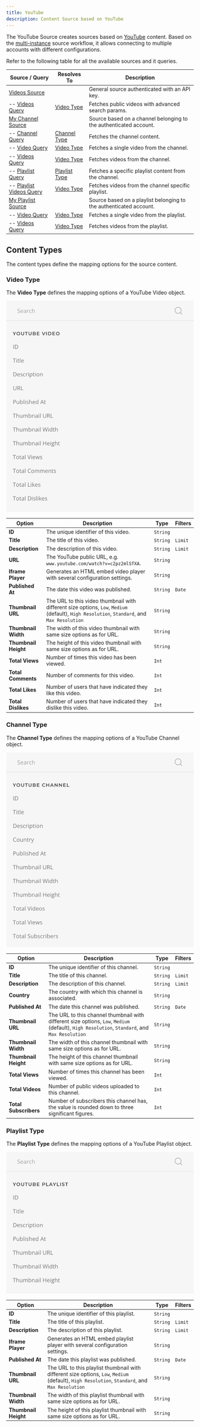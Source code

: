 ```yaml
---
title: YouTube
description: Content Source based on YouTube
---
```


<!--@include: ../_partials/provider-intro.md-->

The YouTube Source creates sources based on [YouTube](https://www.youtube.com/) content. Based on the [multi-instance](/essentials-for-yootheme-pro/addons/sources/multi-instance-sources/) source workflow, it allows connecting to multiple accounts with different configurations.

Refer to the following table for all the available sources and it queries.

| Source / Query | Resolves To | Description |
| -------------- | ----------- | ----------- |
| [Videos Source](./youtube/videos) | | General source authenticated with an API key. |
| -- [Videos Query](./youtube/videos#videos-query) | [Video Type](#video-type) | Fetches public videos with advanced search params. |
| [My Channel Source](./youtube/mychannel) | | Source based on a channel belonging to the authenticated account. |
| -- [Channel Query](./youtube/mychannel#my-channel-query) | [Channel Type](#channel-type) | Fetches the channel content. |
| -- [Video Query](./youtube/mychannel#my-channel-video-query) | [Video Type](#video-type) | Fetches a single video from the channel. |
| -- [Videos Query](./youtube/mychannel#my-channel-videos-query) | [Video Type](#video-type) | Fetches videos from the channel. |
| -- [Playlist Query](./youtube/mychannel#my-channel-playlist-query) | [Playlist Type](#playlist-type) | Fetches a specific playlist content from the channel. |
| -- [Playlist Videos Query](./youtube/mychannel#my-channel-playlist-videos-query) | [Video Type](#video-type) | Fetches videos from the channel specific playlist. |
| [My Playlist Source](./youtube/myplaylist) | | Source based on a playlist belonging to the authenticated account. |
| -- [Video Query](./youtube/myplaylist#my-playlist-video-query) | [Video Type](#video-type) | Fetches a single video from the playlist. |
| -- [Videos Query](./youtube/myplaylist#my-playlist-videos-query) | [Video Type](#video-type) | Fetches videos from the playlist. |

## Content Types

The content types define the mapping options for the source content.

### Video Type

The **Video Type** defines the mapping options of a YouTube Video object.

![YouTube Video Mapping](../assets/providers/youtube-type-video.webp)

| Option | Description | Type | Filters |
| ------ | ----------- | ---- | ------- |
| **ID** | The unique identifier of this video. | `String` |
| **Title** | The title of this video. | `String` | `Limit` |
| **Description** | The description of this video. | `String` | `Limit` |
| **URL** | The YouTube public URL, e.g. `www.youtube.com/watch?v=c2pz2mlSfXA`. | `String` |
| **Iframe Player** | Generates an HTML embed video player with several configuration settings. | `String` |
| **Published At** | The date this video was published. | `String` | `Date` |
| **Thumbnail URL** | The URL to this video thumbnail with different size options, `Low`, `Medium` (default), `High Resolution`, `Standard`, and `Max Resolution` | `String` |
| **Thumbnail Width** | The width of this video thumbnail with same size options as for URL. | `String` |
| **Thumbnail Height** | The height of this video thumbnail with same size options as for URL. | `String` |
| **Total Views** | Number of times this video has been viewed. | `Int` |
| **Total Comments** | Number of comments for this video. | `Int` |
| **Total Likes** | Number of users that have indicated they like this video. | `Int` |
| **Total Dislikes** | Number of users that have indicated they dislike this video. | `Int` |

### Channel Type

The **Channel Type** defines the mapping options of a YouTube Channel object.

![YouTube Channel Mapping](../assets/providers/youtube-type-channel.webp)

| Option | Description | Type | Filters |
| ------ | ----------- | ---- | ------- |
| **ID** | The unique identifier of this channel. | `String` |
| **Title** | The title of this channel. | `String` | `Limit` |
| **Description** | The description of this channel. | `String` | `Limit` |
| **Country** | The country with which this channel is associated. | `String` |
| **Published At** | The date this channel was published. | `String` | `Date` |
| **Thumbnail URL** | The URL to this channel thumbnail with different size options, `Low`, `Medium` (default), `High Resolution`, `Standard`, and `Max Resolution` | `String` |
| **Thumbnail Width** | The width of this channel thumbnail with same size options as for URL. | `String` |
| **Thumbnail Height** | The height of this channel thumbnail with same size options as for URL. | `String` |
| **Total Views** | Number of times this channel has been viewed. | `Int` |
| **Total Videos** | Number of public videos uploaded to this channel. | `Int` |
| **Total Subscribers** | Number of subscribers this channel has, the value is rounded down to three significant figures. | `Int` |

### Playlist Type

The **Playlist Type** defines the mapping options of a YouTube Playlist object.

![YouTube Video Mapping](../assets/providers/youtube-type-playlist.webp)

| Option | Description | Type | Filters |
| ------ | ----------- | ---- | ------- |
| **ID** | The unique identifier of this playlist. | `String` |
| **Title** | The title of this playlist. | `String` | `Limit` |
| **Description** | The description of this playlist. | `String` | `Limit` |
| **Iframe Player** | Generates an HTML embed playlist player with several configuration settings. | `String` |
| **Published At** | The date this playlist was published. | `String` | `Date` |
| **Thumbnail URL** | The URL to this playlist thumbnail with different size options, `Low`, `Medium` (default), `High Resolution`, `Standard`, and `Max Resolution` | `String` |
| **Thumbnail Width** | The width of this playlist thumbnail with same size options as for URL. | `String` |
| **Thumbnail Height** | The height of this playlist thumbnail with same size options as for URL. | `String` |
